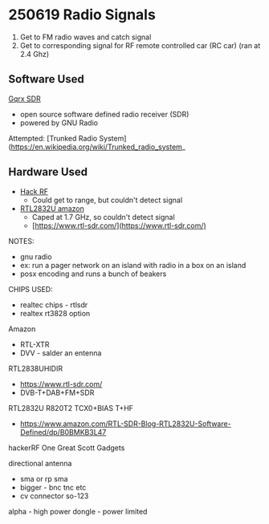 # 250619 Radio Signals

1. Get to FM radio waves and catch signal
2. Get to corresponding signal for RF remote controlled car (RC car) (ran at 2.4 Ghz)

## Software Used

[Gqrx SDR](https://www.gqrx.dk/)

- open source software defined radio receiver (SDR)
- powered by GNU Radio

Attempted: [Trunked Radio System](https://en.wikipedia.org/wiki/Trunked_radio_system_

## Hardware Used

- [Hack RF](https://greatscottgadgets.com/hackrf/one/)
    - Could get to range, but couldn't detect signal
- [RTL2832U amazon](https://www.amazon.com/RTL-SDR-Blog-RTL2832U-Software-Defined/dp/B0BMKB3L47)
    - Caped at 1.7 GHz, so couldn't detect signal
    - [https://www.rtl-sdr.com/](https://www.rtl-sdr.com/)


NOTES:

- gnu radio
- ex: run a pager network on an island with radio in a box on an island
- posx encoding and runs a bunch of beakers

CHIPS USED:

- realtec chips - rtlsdr
- realtex rt3828 option

Amazon

- RTL-XTR
- DVV - salder an entenna

RTL2838UHIDIR

- https://www.rtl-sdr.com/
- DVB-T+DAB+FM+SDR

RTL2832U R820T2 TCX0+BIAS T+HF

- https://www.amazon.com/RTL-SDR-Blog-RTL2832U-Software-Defined/dp/B0BMKB3L47

hackerRF One
Great Scott Gadgets

directional antenna

- sma or rp sma
- bigger - bnc tnc etc
- cv connector so-123

alpha - high power dongle - power limited
